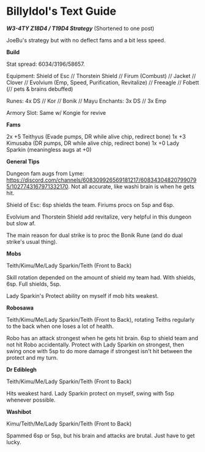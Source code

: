 # BillyIdol's Text Guide

_**W3-4TY Z18D4 / T19D4 Strategy**_ (Shortened to one post)

JoeBu's strategy but with no deflect fams and a bit less speed.

**Build**

Stat spread: 6034/3196/58657.

Equipment: Shield of Esc // Thorstein Shield // Firum (Combust) // Jacket // Clover // Evolvium (Emp, Speed, Purification, Revitalize) // Freeagle // Fobett (// pets & brains debuffed)

Runes: 4x DS // Kor // Bonik // Mayu 
Enchants: 3x DS // 3x Emp

Armory Slot: Same w/ Kongie for revive

**Fams**

2x +5 Teithyus (Evade pumps, DR while alive chip, redirect bone)
1x +3 Kimusaba (DR pumps, DR while alive chip, redirect bone)
1x +0 Lady Sparkin (meaningless augs at +0)

**General Tips**

Dungeon fam augs from Lyme: https://discord.com/channels/608309926569181217/608343048207990795/1027743167971332170. Not all accurate, like washi brain is when he gets hit.

Shield of Esc: 6sp shields the team. Firiums procs on 5sp and 6sp.

Evolvium and Thorstein Shield add revitalize, very helpful in this dungeon but slow af.

The main reason for dual strike is to proc the Bonik Rune (and do dual strike's usual thing).

**Mobs**

Teith/Kimu/Me/Lady Sparkin/Teith (Front to Back)

Skill rotation depended on the amount of shield my team had. With shields, 6sp. Full shields, 5sp.

Lady Sparkin's Protect ability on myself if mob hits weakest.

**Robosawa**

Teith/Kimu/Me/Lady Sparkin/Teith (Front to Back), rotating Teiths regularly to the back when one loses a lot of health.

Robo has an attack strongest when he gets hit brain. 6sp to shield team and not hit Robo accidentally. Protect with Lady Sparkin on strongest, then swing once with 5sp to do more damage if strongest isn't hit between the protect and my turn.

**Dr Ediblegh**

Teith/Kimu/Me/Lady Sparkin/Teith (Front to Back)

Hits weakest hard. Lady Sparkin protect on myself, swing with 5sp whenever possible.

**Washibot**

Kimu/Teith/Me/Lady Sparkin/Teith (Front to Back)

Spammed 6sp or 5sp, but his brain and attacks are brutal. Just have to get lucky.
